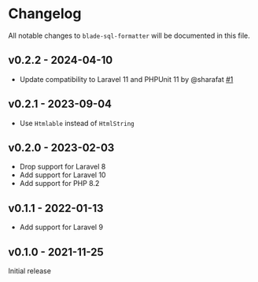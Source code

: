 # Changelog

All notable changes to `blade-sql-formatter` will be documented in this file.

## v0.2.2 - 2024-04-10

-   Update compatibility to Laravel 11 and PHPUnit 11 by @sharafat [#1](https://github.com/sebdesign/blade-sql-formatter/pull/1)

## v0.2.1 - 2023-09-04

-   Use `Htmlable` instead of `HtmlString`

## v0.2.0 - 2023-02-03

-   Drop support for Laravel 8
-   Add support for Laravel 10
-   Add support for PHP 8.2

## v0.1.1 - 2022-01-13

-   Add support for Laravel 9

## v0.1.0 - 2021-11-25

Initial release
